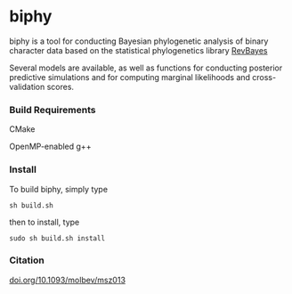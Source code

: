 biphy
=====

biphy is a tool for conducting Bayesian phylogenetic analysis of binary character data based on the statistical phylogenetics library [RevBayes](https://github.com/revbayes/revbayes)

Several models are available, as well as functions for conducting posterior predictive simulations and for computing marginal likelihoods and cross-validation scores.

### Build Requirements

CMake

OpenMP-enabled g++

### Install

To build biphy, simply type

```sh build.sh```

then to install, type

```sudo sh build.sh install```


### Citation

[doi.org/10.1093/molbev/msz013](https://doi.org/10.1093/molbev/msz013)
